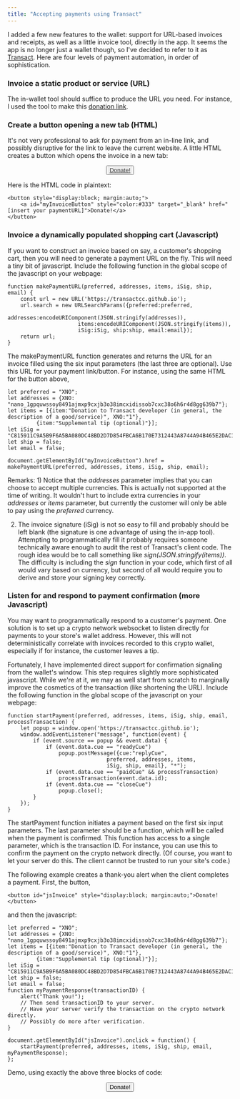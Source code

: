 ```yaml
---
title: "Accepting payments using Transact"
---
```


I added a few new features to the wallet: support for URL-based invoices and receipts, as well as a little invoice tool, directly in the app. It seems the app is no longer just a wallet though, so I've decided to refer to it as [Transact](https://transactcc.github.io). Here are four levels of payment automation, in order of sophistication.

### Invoice a static product or service (URL)

The in-wallet tool should suffice to produce the URL you need. For instance, I used the tool to make this [donation link](https://transactcc.github.io/?preferred=XNO&addresses=%257B%2522XNO%2522%253A%2522nano_1gpquwssoy8491ajmxp9cxjb3o38imcxidissob7cxc38o6h6r4d8gg639b7%2522%257D&items=%255B%257B%2522item%2522%253A%2522Donation%2520to%2520Transact%2520developer%2520%28in%2520general%252C%2520the%2520description%2520of%2520a%2520good%252Fservice%29%2522%252C%2522XNO%2522%253A%25221.00%2522%257D%252C%257B%2522item%2522%253A%2522Supplemental%2520tip%2520%28optional%29%2522%252C%2522XNO%2522%253A%2522%2522%257D%255D&iSig=C815911C9A5B9F6A5BA080DC48BD2D7D854FBCA6B170E7312443A8744A94B465E2DAC14970E35C4539D9B5337885746D88601D5EF969B8A349430262FE14470F&ship=false&email=false).




### Create a button opening a new tab (HTML)

It's not very professional to ask for payment from an in-line link, and possibly disruptive for the link to leave the current website. A little HTML creates a button which opens the invoice in a new tab:

<button style="display:block; margin:auto;"><a style="color:#333" target="_blank" href="https://transactcc.github.io/?preferred=XNO&addresses=%257B%2522XNO%2522%253A%2522nano_1gpquwssoy8491ajmxp9cxjb3o38imcxidissob7cxc38o6h6r4d8gg639b7%2522%257D&items=%255B%257B%2522item%2522%253A%2522Donation%2520to%2520Transact%2520developer%2520%28in%2520general%252C%2520the%2520description%2520of%2520a%2520good%252Fservice%29%2522%252C%2522XNO%2522%253A%25221.00%2522%257D%252C%257B%2522item%2522%253A%2522Supplemental%2520tip%2520%28optional%29%2522%252C%2522XNO%2522%253A%2522%2522%257D%255D&iSig=C815911C9A5B9F6A5BA080DC48BD2D7D854FBCA6B170E7312443A8744A94B465E2DAC14970E35C4539D9B5337885746D88601D5EF969B8A349430262FE14470F&ship=false&email=false">Donate!</a></button>

Here is the HTML code in plaintext:

	<button style="display:block; margin:auto;">
		<a id="myInvoiceButton" style="color:#333" target="_blank" href="[insert your paymentURL]">Donate!</a>
	</button>


### Invoice a dynamically populated shopping cart (Javascript)

If you want to construct an invoice based on say, a customer's shopping cart, then you will need to generate a payment URL on the fly. This will need a tiny bit of javascript. Include the following function in the global scope of the javascript on your webpage:

	function makePaymentURL(preferred, addresses, items, iSig, ship, email) {
		const url = new URL('https://transactcc.github.io');
		url.search = new URLSearchParams({preferred:preferred, 
					      addresses:encodeURIComponent(JSON.stringify(addresses)), 
					      items:encodeURIComponent(JSON.stringify(items)), 
					      iSig:iSig, ship:ship, email:email});
		return url;
	}

The makePaymentURL function generates and returns the URL for an invoice filled using the six input parameters (the last three are optional). Use this URL for your payment link/button. For instance, using the same HTML for the button above,

	let preferred = "XNO";
	let addresses = {XNO: "nano_1gpquwssoy8491ajmxp9cxjb3o38imcxidissob7cxc38o6h6r4d8gg639b7"};
	let items = [{item:"Donation to Transact developer (in general, the description of a good/service)", XNO:"1"}, 
		     {item:"Supplemental tip (optional)"}]; 
	let iSig = "C815911C9A5B9F6A5BA080DC48BD2D7D854FBCA6B170E7312443A8744A94B465E2DAC14970E35C4539D9B5337885746D88601D5EF969B8A349430262FE14470F";
	let ship = false;
	let email = false;
	
	document.getElementById("myInvoiceButton").href = makePaymentURL(preferred, addresses, items, iSig, ship, email);
    
Remarks: 1) Notice that the _addresses_ parameter implies that you can choose to accept multiple currencies. This is actually not supported at the time of writing. It wouldn't hurt to include extra currencies in your _addresses_ or _items_ parameter, but currently the customer will only be able to pay using the _preferred_ currency.
 
2) The invoice signature (iSig) is not so easy to fill and probably should be left blank (the signature is one advantage of using the in-app tool). Attempting to programmatically fill it probably requires someone technically aware enough to audit the rest of Transact's client code. The rough idea would be to call something like _sign(JSON.stringify(items))_. The difficulty is including the _sign_ function in your code, which first of all would vary based on currency, but second of all would require you to derive and store your signing key correctly.
    
### Listen for and respond to payment confirmation (more Javascript)

You may want to programmatically respond to a customer's payment. One solution is to set up a crypto network websocket to listen directly for payments to your store's wallet address. However, this will not deterministically correlate with invoices recorded to this crypto wallet, especially if for instance, the customer leaves a tip.

Fortunately, I have implemented direct support for confirmation signaling from the wallet's window. This step requires slightly more sophisticated javascript. While we're at it, we may as well start from scratch to marginally improve the cosmetics of the transaction (like shortening the URL). Include the following function in the global scope of the javascript on your webpage:
	
	function startPayment(preferred, addresses, items, iSig, ship, email, processTransaction) {
		let popup = window.open('https://transactcc.github.io');
		window.addEventListener("message", function(event) { 
			if (event.source == popup && event.data) {
				if (event.data.cue == "readyCue") 
					popup.postMessage({cue:"replyCue", 
						     	   preferred, addresses, items, 
						     	   iSig, ship, email}, "*"); 
				if (event.data.cue == "paidCue" && processTransaction) 
					processTransaction(event.data.id);
				if (event.data.cue == "closeCue") 
					popup.close();
			}
		});
	}

The startPayment function initiates a payment based on the first six input parameters. The last parameter should be a function, which will be called when the payment is confirmed. This function has access to a single parameter, which is the transaction ID. For instance, you can use this to confirm the payment on the crypto network directly. (Of course, you want to let your server do this. The client cannot be trusted to run your site's code.)

The following example creates a thank-you alert when the client completes a payment. First, the button,

	<button id="jsInvoice" style="display:block; margin:auto;">Donate!</button>

and then the javascript:

	let preferred = "XNO";
	let addresses = {XNO: "nano_1gpquwssoy8491ajmxp9cxjb3o38imcxidissob7cxc38o6h6r4d8gg639b7"};
	let items = [{item:"Donation to Transact developer (in general, the description of a good/service)", XNO:"1"}, 
		     {item:"Supplemental tip (optional)"}];		     
	let iSig = "C815911C9A5B9F6A5BA080DC48BD2D7D854FBCA6B170E7312443A8744A94B465E2DAC14970E35C4539D9B5337885746D88601D5EF969B8A349430262FE14470F";
	let ship = false;
	let email = false;
	function myPaymentResponse(transactionID) {
		alert("Thank you!");
		// Then send transactionID to your server. 
		// Have your server verify the transaction on the crypto network directly.
		// Possibly do more after verification.
	}
	
	document.getElementById("jsInvoice").onclick = function() {
		startPayment(preferred, addresses, items, iSig, ship, email, myPaymentResponse);
	};

Demo, using exactly the above three blocks of code:

<button id="jsInvoice" style="display:block; margin:auto;">Donate!</button>

<script>	
function startPayment(preferred, addresses, items, iSig, ship, email, processTransaction) {
	let popup = window.open('https://warashibetrader.github.io/crypto/wallet');
	window.addEventListener("message", function(event) { 
		if (event.source == popup && event.data) {
			if (event.data.cue == "readyCue") 
				popup.postMessage({cue:"replyCue", 
						   preferred, addresses, items, 
						   iSig, ship, email}, "*"); 
			if (event.data.cue == "paidCue" && processTransaction) 
				processTransaction(event.data.id);
			if (event.data.cue == "closeCue") 
				popup.close();
		}
	});
}

let preferred = "XNO";
let addresses = {XNO: "nano_1gpquwssoy8491ajmxp9cxjb3o38imcxidissob7cxc38o6h6r4d8gg639b7"};
let items = [{item:"Donation to Transact developer (in general, the description of a good/service)", XNO:"1"}, 
	     {item:"Supplemental tip (optional)"}];
let iSig = "C815911C9A5B9F6A5BA080DC48BD2D7D854FBCA6B170E7312443A8744A94B465E2DAC14970E35C4539D9B5337885746D88601D5EF969B8A349430262FE14470F";
let ship = false;
let email = false;
function myPaymentResponse(transactionID) {
	alert("Thank you!");
	// Then send transactionID to your server. 
	// Have your server verify the transaction on the crypto network directly.
	// Possibly do more after verification.
}

document.getElementById("jsInvoice").onclick = function() {
	startPayment(preferred, addresses, items, iSig, ship, email, myPaymentResponse);
};
</script>
